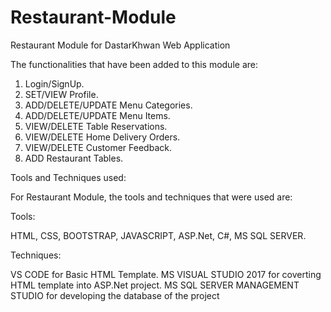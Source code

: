 # Restaurant-Module

Restaurant Module for DastarKhwan Web Application

The functionalities that have been added to this module are:

1) Login/SignUp.
2) SET/VIEW Profile.
3) ADD/DELETE/UPDATE Menu Categories.
4) ADD/DELETE/UPDATE Menu Items.
5) VIEW/DELETE Table Reservations.
6) VIEW/DELETE Home Delivery Orders.
7) VIEW/DELETE Customer Feedback.
8) ADD Restaurant Tables.

Tools and Techniques used:

For Restaurant Module, the tools and techniques that were used are:

Tools:

HTML, CSS, BOOTSTRAP, JAVASCRIPT, ASP.Net, C#, MS SQL SERVER.

Techniques:

VS CODE for Basic HTML Template.
MS VISUAL STUDIO 2017 for coverting HTML template into ASP.Net project.
MS SQL SERVER MANAGEMENT STUDIO for developing the database of the project
